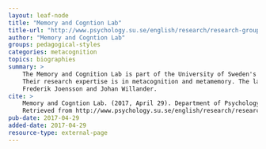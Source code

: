 ```yaml
---
layout: leaf-node
title: "Memory and Cogntion Lab"
title-url: "http://www.psychology.su.se/english/research/research-groups/memory-and-metacognition-lab"
author: "Memory and Cogntion Lab"
groups: pedagogical-styles
categories: metacognition
topics: biographies
summary: >
    The Memory and Cognition Lab is part of the University of Sweden's Department of Psychology.
    Their research expertise is in metacognition and metamemory. The lab directors are
    Frederik Joensson and Johan Willander.
cite: >
    Memory and Cogntion Lab. (2017, April 29). Department of Psychology, University of Sweden.
    Retrieved from http://www.psychology.su.se/english/research/research-groups/memory-and-metacognition-lab
pub-date: 2017-04-29
added-date: 2017-04-29
resource-type: external-page
---
```

